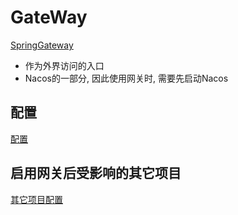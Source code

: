 # GateWay

[SpringGateway](springgateway.md)

- 作为外界访问的入口
- Nacos的一部分, 因此使用网关时, 需要先启动Nacos

## 配置

[配置](springcloud-configure-springgateway.md)

## 启用网关后受影响的其它项目

[其它项目配置](springcloud-influencebygateway.md)
